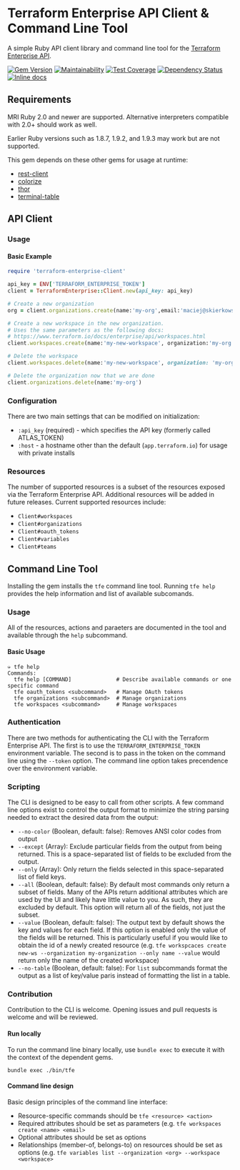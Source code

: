 # Terraform Enterprise API Client & Command Line Tool
A simple Ruby API client library and command line tool for the [Terraform Enterprise API](https://www.terraform.io/docs/enterprise/api/index.html).

[![Gem Version](https://badge.fury.io/rb/terraform-enterprise-client.svg)](https://badge.fury.io/rb/terraform-enterprise-client)
[![Maintainability](https://api.codeclimate.com/v1/badges/1fd90e8dda31d1d402e8/maintainability)](https://codeclimate.com/github/skierkowski/terraform-enterprise-client/maintainability)
[![Test Coverage](https://api.codeclimate.com/v1/badges/1fd90e8dda31d1d402e8/test_coverage)](https://codeclimate.com/github/skierkowski/terraform-enterprise-client/test_coverage)
[![Dependency Status](https://gemnasium.com/badges/github.com/skierkowski/terraform-enterprise-client.svg)](https://gemnasium.com/github.com/skierkowski/terraform-enterprise-client)
[![Inline docs](http://inch-ci.org/github/skierkowski/terraform-enterprise-client.svg?branch=master)](http://inch-ci.org/github/skierkowski/terraform-enterprise-client)


## Requirements

MRI Ruby 2.0 and newer are supported. Alternative interpreters compatible with 2.0+ should work as well.

Earlier Ruby versions such as 1.8.7, 1.9.2, and 1.9.3 may work but are not supported.

This gem depends on these other gems for usage at runtime:

- [rest-client](https://github.com/rest-client/rest-client)
- [colorize](https://github.com/fazibear/colorize)
- [thor](https://github.com/erikhuda/thor)
- [terminal-table](https://github.com/tj/terminal-table)

## API Client

### Usage



#### Basic Example

```ruby
require 'terraform-enterprise-client'

api_key = ENV['TERRAFORM_ENTERPRISE_TOKEN']
client = TerraformEnterprise::Client.new(api_key: api_key)

# Create a new organization
org = client.organizations.create(name:'my-org',email:'maciej@skierkowski.com')

# Create a new workspace in the new organization.
# Uses the same parameters as the following docs:
# https://www.terraform.io/docs/enterprise/api/workspaces.html
client.workspaces.create(name:'my-new-workspace', organization:'my-org')

# Delete the workspace
client.workspaces.delete(name:'my-new-workspace', organization: 'my-org')

# Delete the organization now that we are done
client.organizations.delete(name:'my-org')
```



### Configuration

There are two main settings that can be modified on initialization:

- `:api_key` (required) - which specifies the API key (formerly called ATLAS_TOKEN)
- `:host` - a hostname other than the default (`app.terraform.io`) for usage with private installs

### Resources

The number of supported resources is a subset of the resources exposed via the Terraform Enterprise API. Additional resources will be added in future releases. Current supported resources include:

- `Client#workspaces`
- `Client#organizations`
- `Client#oauth_tokens`
- `Client#variables`
- `Client#teams`

## Command Line Tool

Installing the gem installs the `tfe` command line tool. Running `tfe help` provides the help information and list of available subcomands.

### Usage

All of the resources, actions and paraeters are documented in the tool and available through the `help` subcommand.

#### Basic Usage

```shell
➭ tfe help
Commands:
  tfe help [COMMAND]              # Describe available commands or one specific command
  tfe oauth_tokens <subcommand>   # Manage OAuth tokens
  tfe organizations <subcommand>  # Manage organizations
  tfe workspaces <subcommand>     # Manage workspaces
```

### Authentication

There are two methods for authenticating the CLI with the Terraform Enterprise API. The first is to use the `TERRAFORM_ENTERPRISE_TOKEN` environment variable. The second is to pass in the token on the command line using the `--token` option. The command line option takes precendence over the environment variable.

### Scripting

The CLI is designed to be easy to call from other scripts. A few command line options exist to control the output format to minimize the string parsing needed to extract the desired data from the output:

- `--no-color` (Boolean, default: false): Removes ANSI color codes from output
- `--except` (Array): Exclude particular fields from the output from being returned. This is a space-separated list of fields to be excluded from the output.
- `--only` (Array): Only return the fields selected in this space-separated list of field keys.
- `--all` (Boolean, default: false): By default most commands only return a subset of fields. Many of the APIs return additional attributes which are used by the UI and likely have little value to you. As such, they are excluded by default. This option will return all of the fields, not just the subset.
- `--value` (Boolean, default: false): The output text by default shows the key and values for each field. If this option is enabled only the value of the fields will be returned. This is particularly useful if you would like to obtain the id of a newly created resource (e.g. `tfe workspcaces create new-ws --organization my-organization --only name --value` would return only the name of the created workspace)
- `--no-table` (Boolean, default: false): For `list` subcommands format the output as a list of key/value paris instead of formatting the list in a table. 

### Contribution

Contribution to the CLI is welcome. Opening issues and pull requests is welcome and will be reviewed.

#### Run locally

To run the command line binary locally, use `bundle exec` to execute it with the context of the dependent gems.

```
bundle exec ./bin/tfe
```
#### Command line design

Basic design principles of the command line interface:

- Resource-specific commands should be `tfe <resource> <action>`
- Required attributes should be set as parameters (e.g. `tfe workspaces create <name> <email>`
- Optional attributes should be set as options
- Relationships (member-of, belongs-to) on resources should be set as options (e.g. `tfe variables list --organization <org> --workspace <workspace>`
